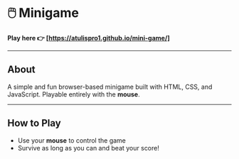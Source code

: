 # 🖱️ Minigame

**Play here 👉 [https://atulispro1.github.io/mini-game/]**

---

## About  
A simple and fun browser-based minigame built with HTML, CSS, and JavaScript. Playable entirely with the **mouse**.  

---

## How to Play  
- Use your **mouse** to control the game  
- Survive as long as you can and beat your score!  





